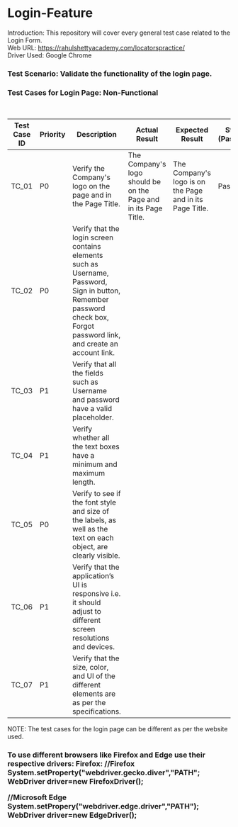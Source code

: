 # Login-Feature

Introduction: This repository will cover every general test case related to the Login Form.
<br> 
Web URL: https://rahulshettyacademy.com/locatorspractice/ <br>
Driver Used: Google Chrome

<h3> Test Scenario: Validate the functionality of the login page. </h3>

<h3> Test Cases for Login Page: Non-Functional </h3>
<br>

| Test Case ID | Priority | Description | Actual Result | Expected Result | Status (Pass/Fail) |
| --- | --- | --- | --- | --- | --- |
| TC_01 | P0 | Verify the Company's logo on the page and in the Page Title. | The Company's logo should be on the Page and in its Page Title. | The Company's logo is on the Page and in its Page Title. | Pass |
| TC_02 | P0 | Verify that the login screen contains elements such as Username, Password, Sign in button, Remember password check box, Forgot password link, and create an account link. |
| TC_03 | P1 | Verify that all the fields such as Username and password have a valid placeholder.
| TC_04 | P1 | Verify whether all the text boxes have a minimum and maximum length.
| TC_05 | P0 | Verify to see if the font style and size of the labels, as well as the text on each object, are clearly visible.
| TC_06 | P1|  Verify that the application’s UI is responsive i.e. it should adjust to different screen resolutions and devices.
| TC_07 | P1 | Verify that the size, color, and UI of the different elements are as per the specifications.

NOTE: The test cases for the login page can be different as per the website used.

<h3> 
  To use different browsers like Firefox and Edge use their respective drivers:
  Firefox: //Firefox
  System.setProperty("webdriver.gecko.diver","PATH";
  WebDriver driver=new FirefoxDriver();
 
  //Microsoft Edge
  System.setPropery("webdriver.edge.driver","PATH");
  WebDriver driver=new EdgeDriver();
 
</h3>



